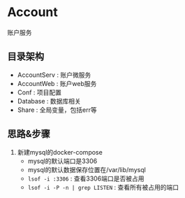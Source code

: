 # Account
账户服务

## 目录架构
- AccountServ : 账户微服务
- AccountWeb : 账户web服务
- Conf : 项目配置
- Database : 数据库相关
- Share : 全局变量，包括err等

## 思路&步骤
1. 新建mysql的docker-compose
   - mysql的默认端口是3306
   - mysql的默认数据保存位置在/var/lib/mysql
   - `lsof -i :3306` : 查看3306端口是否被占用
   - `lsof -i -P -n | grep LISTEN` : 查看所有被占用的端口